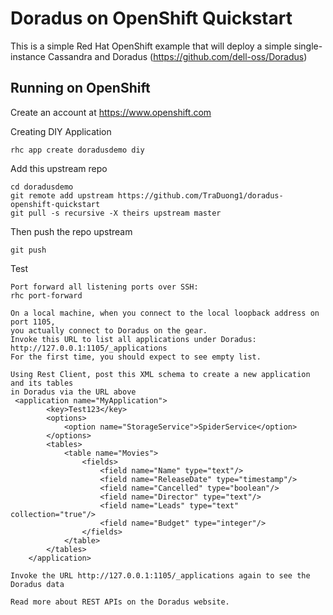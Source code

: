 Doradus on OpenShift Quickstart
===============================

This is a simple Red Hat OpenShift example that will deploy a simple single-instance Cassandra and Doradus (https://github.com/dell-oss/Doradus) 


Running on OpenShift
----------------------------

Create an account at https://www.openshift.com

Creating DIY Application 

    rhc app create doradusdemo diy

Add this upstream repo

    cd doradusdemo
    git remote add upstream https://github.com/TraDuong1/doradus-openshift-quickstart
    git pull -s recursive -X theirs upstream master


Then push the repo upstream

    git push

Test

    Port forward all listening ports over SSH:
    rhc port-forward

    On a local machine, when you connect to the local loopback address on port 1105, 
    you actually connect to Doradus on the gear. 
    Invoke this URL to list all applications under Doradus:
    http://127.0.0.1:1105/_applications
    For the first time, you should expect to see empty list.
    
    Using Rest Client, post this XML schema to create a new application and its tables 
    in Doradus via the URL above
     <application name="MyApplication"> 
            <key>Test123</key> 
            <options> 
                <option name="StorageService">SpiderService</option> 
            </options> 
            <tables> 
                <table name="Movies"> 
                    <fields> 
                        <field name="Name" type="text"/> 
                        <field name="ReleaseDate" type="timestamp"/> 
                        <field name="Cancelled" type="boolean"/> 
                        <field name="Director" type="text"/> 
                        <field name="Leads" type="text" collection="true"/> 
                        <field name="Budget" type="integer"/> 
                    </fields> 
                </table> 
            </tables> 
        </application>
    
    Invoke the URL http://127.0.0.1:1105/_applications again to see the Doradus data

    Read more about REST APIs on the Doradus website.

    

